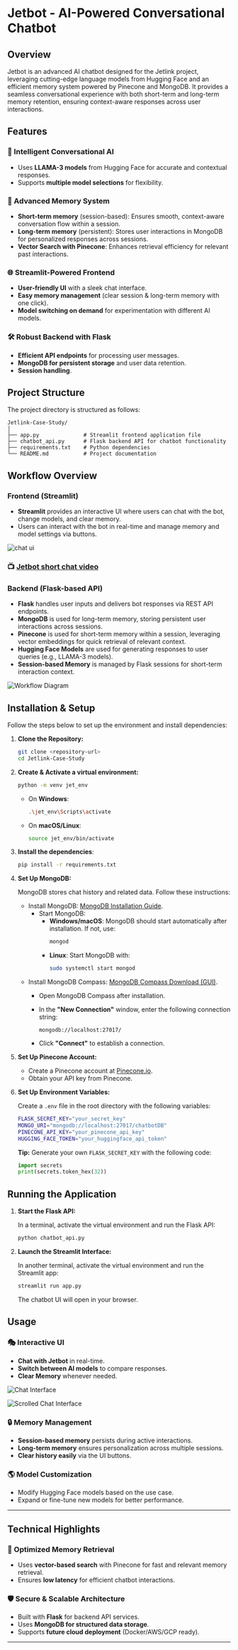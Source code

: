 # Jetbot - AI-Powered Conversational Chatbot

## Overview

Jetbot is an advanced AI chatbot designed for the Jetlink project, leveraging cutting-edge language models from Hugging Face and an efficient memory system powered by Pinecone and MongoDB. It provides a seamless conversational experience with both short-term and long-term memory retention, ensuring context-aware responses across user interactions.

## Features

### 🤖 Intelligent Conversational AI

- Uses **LLAMA-3 models** from Hugging Face for accurate and contextual responses.
- Supports **multiple model selections** for flexibility.

### 🔖 Advanced Memory System

- **Short-term memory** (session-based): Ensures smooth, context-aware conversation flow within a session.
- **Long-term memory** (persistent): Stores user interactions in MongoDB for personalized responses across sessions.
- **Vector Search with Pinecone**: Enhances retrieval efficiency for relevant past interactions.

### 🌐 Streamlit-Powered Frontend

- **User-friendly UI** with a sleek chat interface.
- **Easy memory management** (clear session & long-term memory with one click).
- **Model switching on demand** for experimentation with different AI models.

### 🛠️ Robust Backend with Flask

- **Efficient API endpoints** for processing user messages.
- **MongoDB for persistent storage** and user data retention.
- **Session handling**.

## Project Structure

The project directory is structured as follows:

```
Jetlink-Case-Study/
│
├── app.py              # Streamlit frontend application file
├── chatbot_api.py      # Flask backend API for chatbot functionality
├── requirements.txt    # Python dependencies
└── README.md           # Project documentation
```

## Workflow Overview

### Frontend (Streamlit)

- **Streamlit** provides an interactive UI where users can chat with the bot, change models, and clear memory.
- Users can interact with the bot in real-time and manage memory and model settings via buttons.

![chat ui](assets/ui1.png)

### 📺 [Jetbot short chat video](https://drive.google.com/file/d/18Yhssoyqgue-7pfMqffkXhOpcSpO33VM/view?usp=sharing)


### Backend (Flask-based API)

- **Flask** handles user inputs and delivers bot responses via REST API endpoints.
- **MongoDB** is used for long-term memory, storing persistent user interactions across sessions.
- **Pinecone** is used for short-term memory within a session, leveraging vector embeddings for quick retrieval of relevant context.
- **Hugging Face Models** are used for generating responses to user queries (e.g., LLAMA-3 models).
- **Session-based Memory** is managed by Flask sessions for short-term interaction context.

![Workflow Diagram](assets/workflow_diagram.png)

## Installation & Setup

Follow the steps below to set up the environment and install dependencies:

1. **Clone the Repository:**

   ```sh
   git clone <repository-url>
   cd Jetlink-Case-Study
   ```

2. **Create & Activate a virtual environment:**

   ```sh
   python -m venv jet_env
   ```

   - On **Windows**:
     ```sh
     .\jet_env\Scripts\activate
     ```
   - On **macOS/Linux**:
     ```sh
     source jet_env/bin/activate
     ```

3. **Install the dependencies**:

   ```sh
   pip install -r requirements.txt
   ```

4. **Set Up MongoDB:**

   MongoDB stores chat history and related data. Follow these instructions:

   - Install MongoDB: [MongoDB Installation Guide](https://www.mongodb.com/docs/manual/installation/).
      - Start MongoDB:
        - **Windows/macOS**: MongoDB should start automatically after installation. If not, use:
          ```bash
          mongod
          ```
        - **Linux**: Start MongoDB with:
          ```bash
          sudo systemctl start mongod
          ```
   - Install MongoDB Compass: [MongoDB Compass Download (GUI)](https://www.mongodb.com/try/download/compass).
      - Open MongoDB Compass after installation.
      - In the **"New Connection"** window, enter the following connection string:
   
        ```
        mongodb://localhost:27017/
        ```
      - Click **"Connect"** to establish a connection.

5. **Set Up Pinecone Account:**

   - Create a Pinecone account at [Pinecone.io](https://www.pinecone.io/).
   - Obtain your API key from Pinecone.

6. **Set Up Environment Variables:**

   Create a `.env` file in the root directory with the following variables:

   ```sh
   FLASK_SECRET_KEY="your_secret_key"
   MONGO_URI="mongodb://localhost:27017/chatbotDB"
   PINECONE_API_KEY="your_pinecone_api_key"
   HUGGING_FACE_TOKEN="your_huggingface_api_token"
   ```

   **Tip:** Generate your own `FLASK_SECRET_KEY` with the following code:

   ```python
   import secrets
   print(secrets.token_hex(32))
   ```

## Running the Application

1. **Start the Flask API:**

   In a terminal, activate the virtual environment and run the Flask API:

   ```sh
   python chatbot_api.py
   ```

2. **Launch the Streamlit Interface:**

   In another terminal, activate the virtual environment and run the Streamlit app:

   ```sh
   streamlit run app.py
   ```

   The chatbot UI will open in your browser.

## Usage

### 🎭 Interactive UI

- **Chat with Jetbot** in real-time.
- **Switch between AI models** to compare responses.
- **Clear Memory** whenever needed.

![Chat Interface](assets/ui1.png)

![Scrolled Chat Interface](assets/ui2.png)

### 🔒 Memory Management

- **Session-based memory** persists during active interactions.
- **Long-term memory** ensures personalization across multiple sessions.
- **Clear history easily** via the UI buttons.

### 🌎 Model Customization

- Modify Hugging Face models based on the use case.
- Expand or fine-tune new models for better performance.

---

## Technical Highlights

### 🚀 Optimized Memory Retrieval

- Uses **vector-based search** with Pinecone for fast and relevant memory retrieval.
- Ensures **low latency** for efficient chatbot interactions.

### 🛡️ Secure & Scalable Architecture

- Built with **Flask** for backend API services.
- Uses **MongoDB for structured data storage**.
- Supports **future cloud deployment** (Docker/AWS/GCP ready).

---
